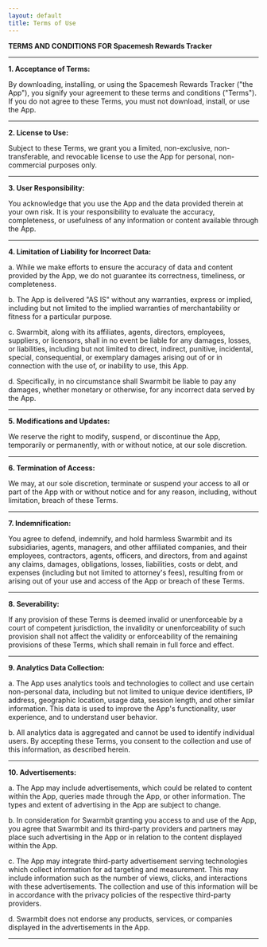 ```yaml
---
layout: default
title: Terms of Use
---
```


**TERMS AND CONDITIONS FOR Spacemesh Rewards Tracker**

---

**1. Acceptance of Terms:** 

By downloading, installing, or using the Spacemesh Rewards Tracker ("the App"), you signify your agreement to these terms and conditions ("Terms"). If you do not agree to these Terms, you must not download, install, or use the App.

---

**2. License to Use:**

Subject to these Terms, we grant you a limited, non-exclusive, non-transferable, and revocable license to use the App for personal, non-commercial purposes only.

---

**3. User Responsibility:** 

You acknowledge that you use the App and the data provided therein at your own risk. It is your responsibility to evaluate the accuracy, completeness, or usefulness of any information or content available through the App.

---

**4. Limitation of Liability for Incorrect Data:** 

a. While we make efforts to ensure the accuracy of data and content provided by the App, we do not guarantee its correctness, timeliness, or completeness. 

b. The App is delivered "AS IS" without any warranties, express or implied, including but not limited to the implied warranties of merchantability or fitness for a particular purpose.

c. Swarmbit, along with its affiliates, agents, directors, employees, suppliers, or licensors, shall in no event be liable for any damages, losses, or liabilities, including but not limited to direct, indirect, punitive, incidental, special, consequential, or exemplary damages arising out of or in connection with the use of, or inability to use, this App.

d. Specifically, in no circumstance shall Swarmbit be liable to pay any damages, whether monetary or otherwise, for any incorrect data served by the App.

---

**5. Modifications and Updates:**

We reserve the right to modify, suspend, or discontinue the App, temporarily or permanently, with or without notice, at our sole discretion.

---

**6. Termination of Access:** 

We may, at our sole discretion, terminate or suspend your access to all or part of the App with or without notice and for any reason, including, without limitation, breach of these Terms.

---

**7. Indemnification:** 

You agree to defend, indemnify, and hold harmless Swarmbit and its subsidiaries, agents, managers, and other affiliated companies, and their employees, contractors, agents, officers, and directors, from and against any claims, damages, obligations, losses, liabilities, costs or debt, and expenses (including but not limited to attorney's fees), resulting from or arising out of your use and access of the App or breach of these Terms.

---

**8. Severability:** 

If any provision of these Terms is deemed invalid or unenforceable by a court of competent jurisdiction, the invalidity or unenforceability of such provision shall not affect the validity or enforceability of the remaining provisions of these Terms, which shall remain in full force and effect.

---

**9. Analytics Data Collection:**

a. The App uses analytics tools and technologies to collect and use certain non-personal data, including but not limited to unique device identifiers, IP address, geographic location, usage data, session length, and other similar information. This data is used to improve the App's functionality, user experience, and to understand user behavior.

b. All analytics data is aggregated and cannot be used to identify individual users. By accepting these Terms, you consent to the collection and use of this information, as described herein.

---

**10. Advertisements:**

a. The App may include advertisements, which could be related to content within the App, queries made through the App, or other information. The types and extent of advertising in the App are subject to change.

b. In consideration for Swarmbit granting you access to and use of the App, you agree that Swarmbit and its third-party providers and partners may place such advertising in the App or in relation to the content displayed within the App.

c. The App may integrate third-party advertisement serving technologies which collect information for ad targeting and measurement. This may include information such as the number of views, clicks, and interactions with these advertisements. The collection and use of this information will be in accordance with the privacy policies of the respective third-party providers.

d. Swarmbit does not endorse any products, services, or companies displayed in the advertisements in the App.

---
